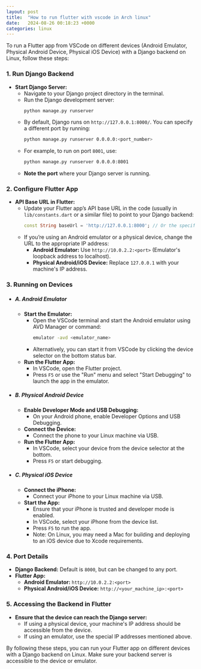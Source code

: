 ```yaml
---
layout: post
title:  "How to run flutter with vscode in Arch linux"
date:   2024-08-26 00:18:23 +0000
categories: linux
---
```


To run a Flutter app from VSCode on different devices (Android Emulator, Physical Android Device, Physical iOS Device) with a Django backend on Linux, follow these steps:

### 1. **Run Django Backend**
   - **Start Django Server:**
     - Navigate to your Django project directory in the terminal.
     - Run the Django development server:
       ```bash
       python manage.py runserver
       ```
     - By default, Django runs on `http://127.0.0.1:8000/`. You can specify a different port by running:
       ```bash
       python manage.py runserver 0.0.0.0:<port_number>
       ```
     - For example, to run on port `8001`, use:
       ```bash
       python manage.py runserver 0.0.0.0:8001
       ```
     - **Note the port** where your Django server is running.

### 2. **Configure Flutter App**
   - **API Base URL in Flutter:**
     - Update your Flutter app’s API base URL in the code (usually in `lib/constants.dart` or a similar file) to point to your Django backend:
       ```dart
       const String baseUrl = 'http://127.0.0.1:8000'; // Or the specific port you chose
       ```
     - If you’re using an Android emulator or a physical device, change the URL to the appropriate IP address:
       - **Android Emulator:** Use `http://10.0.2.2:<port>` (Emulator's loopback address to localhost).
       - **Physical Android/iOS Device:** Replace `127.0.0.1` with your machine's IP address.

### 3. **Running on Devices**
  - ##### A. **Android Emulator**
    - **Start the Emulator:**
      - Open the VSCode terminal and start the Android emulator using AVD Manager or command:
        ```bash
        emulator -avd <emulator_name>
        ```
      - Alternatively, you can start it from VSCode by clicking the device selector on the bottom status bar.
    - **Run the Flutter App:**
      - In VSCode, open the Flutter project.
      - Press `F5` or use the "Run" menu and select "Start Debugging" to launch the app in the emulator.

  - ##### B. **Physical Android Device**
    - **Enable Developer Mode and USB Debugging:**
      - On your Android phone, enable Developer Options and USB Debugging.
    - **Connect the Device:**
      - Connect the phone to your Linux machine via USB.
    - **Run the Flutter App:**
      - In VSCode, select your device from the device selector at the bottom.
      - Press `F5` or start debugging.

  - ##### C. **Physical iOS Device**
    - **Connect the iPhone:**
      - Connect your iPhone to your Linux machine via USB.
    - **Start the App:**
      - Ensure that your iPhone is trusted and developer mode is enabled.
      - In VSCode, select your iPhone from the device list.
      - Press `F5` to run the app.
      - Note: On Linux, you may need a Mac for building and deploying to an iOS device due to Xcode requirements.

### 4. **Port Details**
   - **Django Backend:** Default is `8000`, but can be changed to any port.
   - **Flutter App:**
     - **Android Emulator:** `http://10.0.2.2:<port>`
     - **Physical Android/iOS Device:** `http://<your_machine_ip>:<port>`

### 5. **Accessing the Backend in Flutter**
   - **Ensure that the device can reach the Django server:**
     - If using a physical device, your machine's IP address should be accessible from the device.
     - If using an emulator, use the special IP addresses mentioned above.

By following these steps, you can run your Flutter app on different devices with a Django backend on Linux. Make sure your backend server is accessible to the device or emulator.